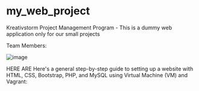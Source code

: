# my_web_project
Kreativstorm Project Management Program - This is a dummy web application only for our small projects

Team Members:

![image](https://github.com/user-attachments/assets/fbe548b2-81c0-43b9-98ca-1918dc60c5f4)


HERE ARE 
Here's a general step-by-step guide to setting up a website with HTML, CSS, Bootstrap, PHP, and MySQL using Virtual Machine (VM) and Vagrant:
